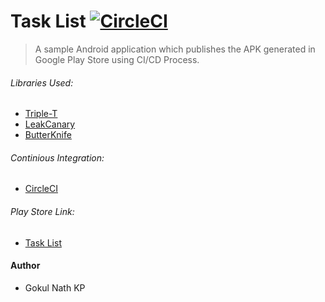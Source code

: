 # Task List [![CircleCI](https://circleci.com/gh/gokulnathperiasamy/TaskList/tree/master.svg?style=shield)](https://circleci.com/gh/gokulnathperiasamy/TaskList/tree/master)

> A sample Android application which publishes the APK generated in Google Play Store using CI/CD Process.

###### Libraries Used:

- [Triple-T](https://github.com/Triple-T/gradle-play-publisher) 
- [LeakCanary](https://github.com/square/leakcanary)
- [ButterKnife](https://github.com/JakeWharton/butterknife)

###### Continious Integration:

- [CircleCI](https://circleci.com/gh/gokulnathperiasamy/TaskList)

###### Play Store Link:

- [Task List](https://play.google.com/store/apps/details?id=com.kpgn.tasklist)


#### Author

- Gokul Nath KP
